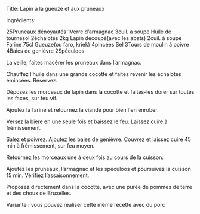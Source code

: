 Title: Lapin à la gueuze et aux pruneaux

Ingrédients:

25Pruneaux dénoyautés
1Verre d’armagnac
3cuil. à soupe Huile de tournesol
2échalotes
2kg Lapin découpé(avec les abats)
2cuil. à soupe Farine
75cl Gueuze(ou faro, kriek)
4pincées Sel
3Tours de moulin à poivre
4Baies de genièvre
2Spéculoos

La veille, faites macérer les pruneaux dans l’armagnac.

Chauffez l’huile dans une grande cocotte et faites revenir les échalotes émincées. Réservez.

Déposez les morceaux de lapin dans la cocotte et faites-les dorer sur toutes les faces, sur feu vif.

Ajoutez la farine et retournez la viande pour bien l'en enrober.

Versez la bière en une seule fois et baissez le feu. Laissez cuire à frémissement.

Salez et poivrez. Ajoutez les baies de genièvre. Couvrez et laissez cuire 45 min à frémissement, sur feu moyen.

Retournez les morceaux une à deux fois au cours de la cuisson.

Ajoutez les pruneaux, l’armagnac et les spéculoos et poursuivez la cuisson 15 min. Vérifiez l’assaisonnement.

Proposez directement dans la cocotte, avec une purée de pommes de terre et des choux de Bruxelles.

Variante : vous pouvez réaliser cette même recette avec du porc
